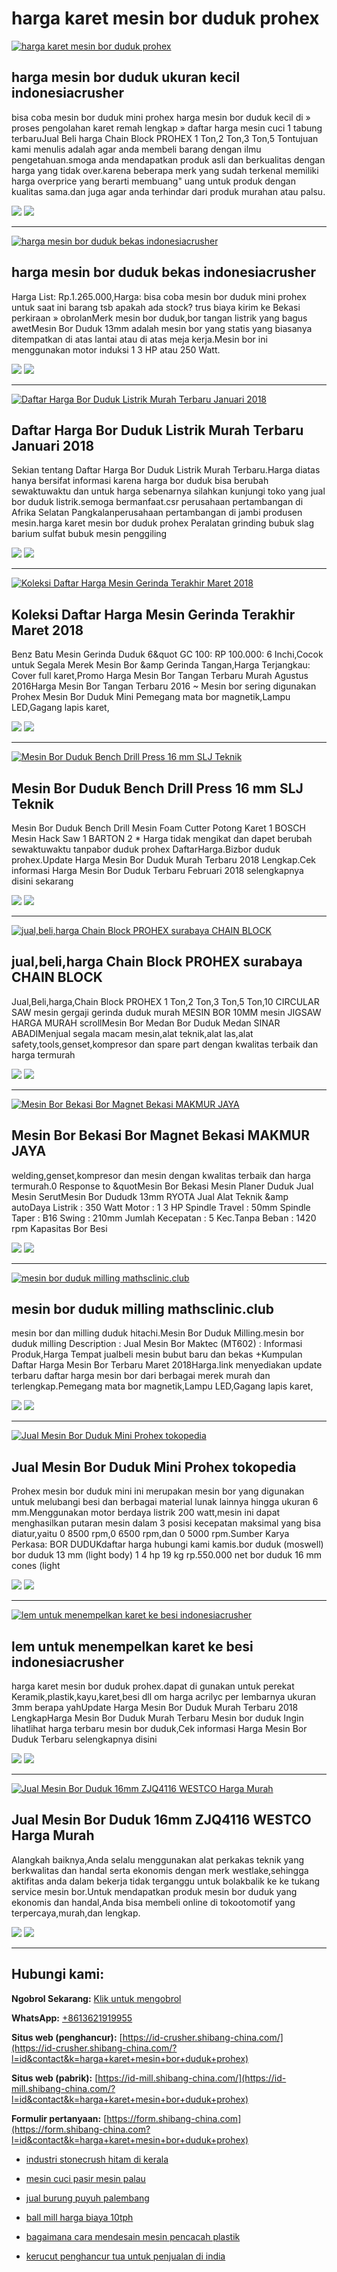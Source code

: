 # harga karet mesin bor duduk prohex

<a href="https://swt.shibang-china.com/?l=id&img&k=harga+karet+mesin+bor+duduk+prohex" target="_blank">![harga karet mesin bor duduk prohex](http://static.shibang-china.com/all-800x300/938.jpg)</a>

## harga mesin bor duduk ukuran kecil indonesiacrusher
bisa coba mesin bor duduk mini prohex harga mesin bor duduk kecil di » proses pengolahan karet remah lengkap » daftar harga mesin cuci 1 tabung terbaruJual Beli harga Chain Block PROHEX 1 Ton,2 Ton,3 Ton,5 Tontujuan kami menulis adalah agar anda membeli barang dengan ilmu pengetahuan.smoga anda mendapatkan produk asli dan berkualitas dengan harga yang tidak over.karena beberapa merk yang sudah terkenal memiliki harga overprice yang berarti membuang" uang untuk produk dengan kualitas sama.dan juga agar anda terhindar dari produk murahan atau palsu.


<a href="https://whatsapp.shibangsoft.com/WhatsApp.php" target="_blank" title="WhatsApp">![](http://static.shibang-china.com/icon/whatsapp.png)</a> <a href="https://swt.shibang-china.com/?l=id&icon&k=harga+karet+mesin+bor+duduk+prohex" target="_blank">![](http://static.shibang-china.com/icon/chat-id.png)</a>

---

<a href="https://swt.shibang-china.com/?l=id&img&k=harga+karet+mesin+bor+duduk+prohex" target="_blank">![harga mesin bor duduk bekas indonesiacrusher](http://static.shibang-china.com/all-800x300/1180.jpg)</a>

## harga mesin bor duduk bekas indonesiacrusher
Harga List: Rp.1.265.000,Harga: bisa coba mesin bor duduk mini prohex untuk saat ini barang tsb apakah ada stock? trus biaya kirim ke Bekasi perkiraan » obrolanMerk mesin bor duduk,bor tangan listrik yang bagus awetMesin Bor Duduk 13mm adalah mesin bor yang statis yang biasanya ditempatkan di atas lantai atau di atas meja kerja.Mesin bor ini menggunakan motor induksi 1 3 HP atau 250 Watt.


<a href="https://whatsapp.shibangsoft.com/WhatsApp.php" target="_blank" title="WhatsApp">![](http://static.shibang-china.com/icon/whatsapp.png)</a> <a href="https://swt.shibang-china.com/?l=id&icon&k=harga+karet+mesin+bor+duduk+prohex" target="_blank">![](http://static.shibang-china.com/icon/chat-id.png)</a>

---

<a href="https://swt.shibang-china.com/?l=id&img&k=harga+karet+mesin+bor+duduk+prohex" target="_blank">![Daftar Harga Bor Duduk Listrik Murah Terbaru Januari 2018](http://static.shibang-china.com/all-800x300/378.jpg)</a>

## Daftar Harga Bor Duduk Listrik Murah Terbaru Januari 2018
Sekian tentang Daftar Harga Bor Duduk Listrik Murah Terbaru.Harga diatas hanya bersifat informasi karena harga bor duduk bisa berubah sewaktuwaktu dan untuk harga sebenarnya silahkan kunjungi toko yang jual bor duduk listrik.semoga bermanfaat.csr perusahaan pertambangan di Afrika Selatan Pangkalanperusahaan pertambangan di jambi produsen mesin.harga karet mesin bor duduk prohex Peralatan grinding bubuk slag barium sulfat bubuk mesin penggiling


<a href="https://whatsapp.shibangsoft.com/WhatsApp.php" target="_blank" title="WhatsApp">![](http://static.shibang-china.com/icon/whatsapp.png)</a> <a href="https://swt.shibang-china.com/?l=id&icon&k=harga+karet+mesin+bor+duduk+prohex" target="_blank">![](http://static.shibang-china.com/icon/chat-id.png)</a>

---

<a href="https://swt.shibang-china.com/?l=id&img&k=harga+karet+mesin+bor+duduk+prohex" target="_blank">![Koleksi Daftar Harga Mesin Gerinda Terakhir Maret 2018](http://static.shibang-china.com/all-800x300/1496.jpg)</a>

## Koleksi Daftar Harga Mesin Gerinda Terakhir Maret 2018
Benz Batu Mesin Gerinda Duduk 6&quot GC 100: RP 100.000: 6 Inchi,Cocok untuk Segala Merek Mesin Bor &amp Gerinda Tangan,Harga Terjangkau: Cover full karet,Promo Harga Mesin Bor Tangan Terbaru Murah Agustus 2016Harga Mesin Bor Tangan Terbaru 2016 ~ Mesin bor sering digunakan Prohex Mesin Bor Duduk Mini Pemegang mata bor magnetik,Lampu LED,Gagang lapis karet,


<a href="https://whatsapp.shibangsoft.com/WhatsApp.php" target="_blank" title="WhatsApp">![](http://static.shibang-china.com/icon/whatsapp.png)</a> <a href="https://swt.shibang-china.com/?l=id&icon&k=harga+karet+mesin+bor+duduk+prohex" target="_blank">![](http://static.shibang-china.com/icon/chat-id.png)</a>

---

<a href="https://swt.shibang-china.com/?l=id&img&k=harga+karet+mesin+bor+duduk+prohex" target="_blank">![Mesin Bor Duduk Bench Drill Press 16 mm SLJ Teknik](http://static.shibang-china.com/all-800x300/1394.jpg)</a>

## Mesin Bor Duduk Bench Drill Press 16 mm SLJ Teknik
Mesin Bor Duduk Bench Drill Mesin Foam Cutter Potong Karet 1 BOSCH Mesin Hack Saw 1 BARTON 2 * Harga tidak mengikat dan dapet berubah sewaktuwaktu tanpabor duduk prohex DaftarHarga.Bizbor duduk prohex.Update Harga Mesin Bor Duduk Murah Terbaru 2018 Lengkap.Cek informasi Harga Mesin Bor Duduk Terbaru Februari 2018 selengkapnya disini sekarang


<a href="https://whatsapp.shibangsoft.com/WhatsApp.php" target="_blank" title="WhatsApp">![](http://static.shibang-china.com/icon/whatsapp.png)</a> <a href="https://swt.shibang-china.com/?l=id&icon&k=harga+karet+mesin+bor+duduk+prohex" target="_blank">![](http://static.shibang-china.com/icon/chat-id.png)</a>

---

<a href="https://swt.shibang-china.com/?l=id&img&k=harga+karet+mesin+bor+duduk+prohex" target="_blank">![jual,beli,harga Chain Block PROHEX surabaya CHAIN BLOCK](http://static.shibang-china.com/all-800x300/1336.jpg)</a>

## jual,beli,harga Chain Block PROHEX surabaya CHAIN BLOCK
Jual,Beli,harga,Chain Block PROHEX 1 Ton,2 Ton,3 Ton,5 Ton,10 CIRCULAR SAW mesin gergaji gerinda duduk murah MESIN BOR 10MM mesin JIGSAW HARGA MURAH scrollMesin Bor Medan Bor Duduk Medan SINAR ABADIMenjual segala macam mesin,alat teknik,alat las,alat safety,tools,genset,kompresor dan spare part dengan kwalitas terbaik dan harga termurah


<a href="https://whatsapp.shibangsoft.com/WhatsApp.php" target="_blank" title="WhatsApp">![](http://static.shibang-china.com/icon/whatsapp.png)</a> <a href="https://swt.shibang-china.com/?l=id&icon&k=harga+karet+mesin+bor+duduk+prohex" target="_blank">![](http://static.shibang-china.com/icon/chat-id.png)</a>

---

<a href="https://swt.shibang-china.com/?l=id&img&k=harga+karet+mesin+bor+duduk+prohex" target="_blank">![Mesin Bor Bekasi Bor Magnet Bekasi MAKMUR JAYA](http://static.shibang-china.com/all-800x300/1289.jpg)</a>

## Mesin Bor Bekasi Bor Magnet Bekasi MAKMUR JAYA
welding,genset,kompresor dan mesin dengan kwalitas terbaik dan harga termurah.0 Response to &quotMesin Bor Bekasi Mesin Planer Duduk Jual Mesin SerutMesin Bor Dududk 13mm RYOTA Jual Alat Teknik &amp autoDaya Listrik : 350 Watt Motor : 1 3 HP Spindle Travel : 50mm Spindle Taper : B16 Swing : 210mm Jumlah Kecepatan : 5 Kec.Tanpa Beban : 1420 rpm Kapasitas Bor Besi


<a href="https://whatsapp.shibangsoft.com/WhatsApp.php" target="_blank" title="WhatsApp">![](http://static.shibang-china.com/icon/whatsapp.png)</a> <a href="https://swt.shibang-china.com/?l=id&icon&k=harga+karet+mesin+bor+duduk+prohex" target="_blank">![](http://static.shibang-china.com/icon/chat-id.png)</a>

---

<a href="https://swt.shibang-china.com/?l=id&img&k=harga+karet+mesin+bor+duduk+prohex" target="_blank">![mesin bor duduk milling mathsclinic.club](http://static.shibang-china.com/all-800x300/737.jpg)</a>

## mesin bor duduk milling mathsclinic.club
mesin bor dan milling duduk hitachi.Mesin Bor Duduk Milling.mesin bor duduk milling Description : Jual Mesin Bor Maktec (MT602) : Informasi Produk,Harga Tempat jualbeli mesin bubut baru dan bekas +Kumpulan Daftar Harga Mesin Bor Terbaru Maret 2018Harga.link menyediakan update terbaru daftar harga mesin bor dari berbagai merek murah dan terlengkap.Pemegang mata bor magnetik,Lampu LED,Gagang lapis karet,


<a href="https://whatsapp.shibangsoft.com/WhatsApp.php" target="_blank" title="WhatsApp">![](http://static.shibang-china.com/icon/whatsapp.png)</a> <a href="https://swt.shibang-china.com/?l=id&icon&k=harga+karet+mesin+bor+duduk+prohex" target="_blank">![](http://static.shibang-china.com/icon/chat-id.png)</a>

---

<a href="https://swt.shibang-china.com/?l=id&img&k=harga+karet+mesin+bor+duduk+prohex" target="_blank">![Jual Mesin Bor Duduk Mini Prohex tokopedia](http://static.shibang-china.com/all-800x300/1300.jpg)</a>

## Jual Mesin Bor Duduk Mini Prohex tokopedia
Prohex mesin bor duduk mini ini merupakan mesin bor yang digunakan untuk melubangi besi dan berbagai material lunak lainnya hingga ukuran 6 mm.Menggunakan motor berdaya listrik 200 watt,mesin ini dapat menghasilkan putaran mesin dalam 3 posisi kecepatan maksimal yang bisa diatur,yaitu 0 8500 rpm,0 6500 rpm,dan 0 5000 rpm.Sumber Karya Perkasa: BOR DUDUKdaftar harga hubungi kami kamis.bor duduk (moswell) bor duduk 13 mm (light body) 1 4 hp 19 kg rp.550.000 net bor duduk 16 mm cones (light


<a href="https://whatsapp.shibangsoft.com/WhatsApp.php" target="_blank" title="WhatsApp">![](http://static.shibang-china.com/icon/whatsapp.png)</a> <a href="https://swt.shibang-china.com/?l=id&icon&k=harga+karet+mesin+bor+duduk+prohex" target="_blank">![](http://static.shibang-china.com/icon/chat-id.png)</a>

---

<a href="https://swt.shibang-china.com/?l=id&img&k=harga+karet+mesin+bor+duduk+prohex" target="_blank">![lem untuk menempelkan karet ke besi indonesiacrusher](http://static.shibang-china.com/all-800x300/1436.jpg)</a>

## lem untuk menempelkan karet ke besi indonesiacrusher
harga karet mesin bor duduk prohex.dapat di gunakan untuk perekat Keramik,plastik,kayu,karet,besi dll om harga acrilyc per lembarnya ukuran 3mm berapa yahUpdate Harga Mesin Bor Duduk Murah Terbaru 2018 LengkapHarga Mesin Bor Duduk Murah Terbaru Mesin bor duduk Ingin lihatlihat harga terbaru mesin bor duduk,Cek informasi Harga Mesin Bor Duduk Terbaru selengkapnya disini


<a href="https://whatsapp.shibangsoft.com/WhatsApp.php" target="_blank" title="WhatsApp">![](http://static.shibang-china.com/icon/whatsapp.png)</a> <a href="https://swt.shibang-china.com/?l=id&icon&k=harga+karet+mesin+bor+duduk+prohex" target="_blank">![](http://static.shibang-china.com/icon/chat-id.png)</a>

---

<a href="https://swt.shibang-china.com/?l=id&img&k=harga+karet+mesin+bor+duduk+prohex" target="_blank">![Jual Mesin Bor Duduk 16mm ZJQ4116 WESTCO Harga Murah](http://static.shibang-china.com/all-800x300/448.jpg)</a>

## Jual Mesin Bor Duduk 16mm ZJQ4116 WESTCO Harga Murah
Alangkah baiknya,Anda selalu menggunakan alat perkakas teknik yang berkwalitas dan handal serta ekonomis dengan merk westlake,sehingga aktifitas anda dalam bekerja tidak terganggu untuk bolakbalik ke ke tukang service mesin bor.Untuk mendapatkan produk mesin bor duduk yang ekonomis dan handal,Anda bisa membeli online di tokootomotif yang terpercaya,murah,dan lengkap.

<a href="https://whatsapp.shibangsoft.com/WhatsApp.php" target="_blank" title="WhatsApp">![](http://static.shibang-china.com/icon/whatsapp.png)</a> <a href="https://swt.shibang-china.com/?l=id&icon&k=harga+karet+mesin+bor+duduk+prohex" target="_blank">![](http://static.shibang-china.com/icon/chat-id.png)</a>

---
## Hubungi kami:

**Ngobrol Sekarang:** [Klik untuk mengobrol](https://swt.shibang-china.com?l=id&contact&k=harga+karet+mesin+bor+duduk+prohex)

**WhatsApp:**  [+8613621919955](https://whatsapp.shibangsoft.com/WhatsApp.php)

**Situs web (penghancur):** [https://id-crusher.shibang-china.com/](https://id-crusher.shibang-china.com/?l=id&contact&k=harga+karet+mesin+bor+duduk+prohex)

**Situs web (pabrik):** [https://id-mill.shibang-china.com/](https://id-mill.shibang-china.com/?l=id&contact&k=harga+karet+mesin+bor+duduk+prohex)

**Formulir pertanyaan:** [https://form.shibang-china.com](https://form.shibang-china.com?l=id&contact&k=harga+karet+mesin+bor+duduk+prohex)

* [industri stonecrush hitam di kerala](../40/industri%20stonecrush%20hitam%20di%20kerala.md)

* [mesin cuci pasir mesin palau](../40/mesin%20cuci%20pasir%20mesin%20palau.md)

* [jual burung puyuh palembang](../33/jual%20burung%20puyuh%20palembang.md)

* [ball mill harga biaya 10tph](../31/ball%20mill%20harga%20biaya%2010tph.md)

* [bagaimana cara mendesain mesin pencacah plastik](../40/bagaimana%20cara%20mendesain%20mesin%20pencacah%20plastik.md)

* [kerucut penghancur tua untuk penjualan di india](../35/kerucut%20penghancur%20tua%20untuk%20penjualan%20di%20india.md)